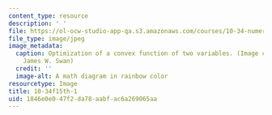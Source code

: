 ```yaml
---
content_type: resource
description: ' '
file: https://ol-ocw-studio-app-qa.s3.amazonaws.com/courses/10-34-numerical-methods-applied-to-chemical-engineering-fall-2015/1846e0e047f2da78aabfac6a269065aa_10-34f15-th-1.jpg
file_type: image/jpeg
image_metadata:
  caption: Optimization of a convex function of two variables. (Image courtesy of
    James W. Swan)
  credit: ''
  image-alt: A math diagram in rainbow color
resourcetype: Image
title: 10-34f15th-1
uid: 1846e0e0-47f2-da78-aabf-ac6a269065aa
---
```

